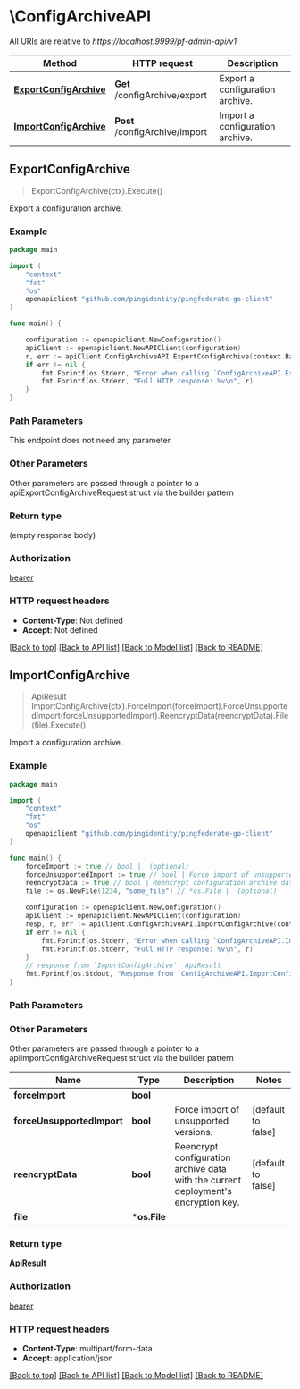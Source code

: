 # \ConfigArchiveAPI

All URIs are relative to *https://localhost:9999/pf-admin-api/v1*

Method | HTTP request | Description
------------- | ------------- | -------------
[**ExportConfigArchive**](ConfigArchiveAPI.md#ExportConfigArchive) | **Get** /configArchive/export | Export a configuration archive.
[**ImportConfigArchive**](ConfigArchiveAPI.md#ImportConfigArchive) | **Post** /configArchive/import | Import a configuration archive.



## ExportConfigArchive

> ExportConfigArchive(ctx).Execute()

Export a configuration archive.

### Example

```go
package main

import (
    "context"
    "fmt"
    "os"
    openapiclient "github.com/pingidentity/pingfederate-go-client"
)

func main() {

    configuration := openapiclient.NewConfiguration()
    apiClient := openapiclient.NewAPIClient(configuration)
    r, err := apiClient.ConfigArchiveAPI.ExportConfigArchive(context.Background()).Execute()
    if err != nil {
        fmt.Fprintf(os.Stderr, "Error when calling `ConfigArchiveAPI.ExportConfigArchive``: %v\n", err)
        fmt.Fprintf(os.Stderr, "Full HTTP response: %v\n", r)
    }
}
```

### Path Parameters

This endpoint does not need any parameter.

### Other Parameters

Other parameters are passed through a pointer to a apiExportConfigArchiveRequest struct via the builder pattern


### Return type

 (empty response body)

### Authorization

[bearer](../README.md#bearer)

### HTTP request headers

- **Content-Type**: Not defined
- **Accept**: Not defined

[[Back to top]](#) [[Back to API list]](../README.md#documentation-for-api-endpoints)
[[Back to Model list]](../README.md#documentation-for-models)
[[Back to README]](../README.md)


## ImportConfigArchive

> ApiResult ImportConfigArchive(ctx).ForceImport(forceImport).ForceUnsupportedImport(forceUnsupportedImport).ReencryptData(reencryptData).File(file).Execute()

Import a configuration archive.



### Example

```go
package main

import (
    "context"
    "fmt"
    "os"
    openapiclient "github.com/pingidentity/pingfederate-go-client"
)

func main() {
    forceImport := true // bool |  (optional)
    forceUnsupportedImport := true // bool | Force import of unsupported versions. (optional) (default to false)
    reencryptData := true // bool | Reencrypt configuration archive data with the current deployment's encryption key. (optional) (default to false)
    file := os.NewFile(1234, "some_file") // *os.File |  (optional)

    configuration := openapiclient.NewConfiguration()
    apiClient := openapiclient.NewAPIClient(configuration)
    resp, r, err := apiClient.ConfigArchiveAPI.ImportConfigArchive(context.Background()).ForceImport(forceImport).ForceUnsupportedImport(forceUnsupportedImport).ReencryptData(reencryptData).File(file).Execute()
    if err != nil {
        fmt.Fprintf(os.Stderr, "Error when calling `ConfigArchiveAPI.ImportConfigArchive``: %v\n", err)
        fmt.Fprintf(os.Stderr, "Full HTTP response: %v\n", r)
    }
    // response from `ImportConfigArchive`: ApiResult
    fmt.Fprintf(os.Stdout, "Response from `ConfigArchiveAPI.ImportConfigArchive`: %v\n", resp)
}
```

### Path Parameters



### Other Parameters

Other parameters are passed through a pointer to a apiImportConfigArchiveRequest struct via the builder pattern


Name | Type | Description  | Notes
------------- | ------------- | ------------- | -------------
 **forceImport** | **bool** |  | 
 **forceUnsupportedImport** | **bool** | Force import of unsupported versions. | [default to false]
 **reencryptData** | **bool** | Reencrypt configuration archive data with the current deployment&#39;s encryption key. | [default to false]
 **file** | ***os.File** |  | 

### Return type

[**ApiResult**](ApiResult.md)

### Authorization

[bearer](../README.md#bearer)

### HTTP request headers

- **Content-Type**: multipart/form-data
- **Accept**: application/json

[[Back to top]](#) [[Back to API list]](../README.md#documentation-for-api-endpoints)
[[Back to Model list]](../README.md#documentation-for-models)
[[Back to README]](../README.md)

